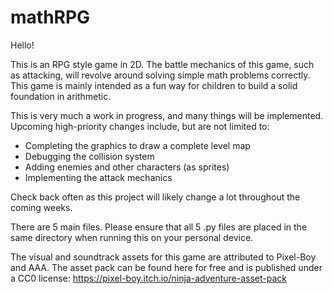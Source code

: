 # mathRPG

Hello!

This is an RPG style game in 2D. The battle mechanics of this game, such as attacking, will revolve around solving simple math problems correctly. This game is mainly intended as a fun way for children to build a solid foundation in arithmetic.

This is very much a work in progress, and many things will be implemented. Upcoming high-priority changes include, but are not limited to:
- Completing the graphics to draw a complete level map
- Debugging the collision system
- Adding enemies and other characters (as sprites)
- Implementing the attack mechanics

Check back often as this project will likely change a lot throughout the coming weeks.

There are 5 main files. Please ensure that all 5 .py files are placed in the same directory when running this on your personal device.

The visual and soundtrack assets for this game are attributed to Pixel-Boy and AAA. The asset pack can be found here for free and is published under a CC0 license: 
https://pixel-boy.itch.io/ninja-adventure-asset-pack
